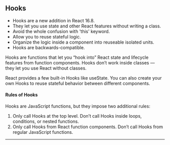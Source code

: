 ## Hooks

* Hooks are a new addition in React 16.8. 
* They let you use state and other React features without writing a class.
* Avoid the whole confusion with 'this' keyword.
* Allow you to reuse stateful logic.
* Organize the logic inside a component into reuseable isolated units.
* Hooks are backwards-compatible. 
  
Hooks are functions that let you “hook into” React state and lifecycle features from function components. Hooks don’t work inside classes — they let you use React without classes. 

React provides a few built-in Hooks like useState. You can also create your own Hooks to reuse stateful behavior between different components. 

#### Rules of Hooks
Hooks are JavaScript functions, but they impose two additional rules:
1. Only call Hooks at the top level. Don’t call Hooks inside loops, conditions, or nested functions.
2. Only call Hooks from React function components. Don’t call Hooks from regular JavaScript functions.

---
